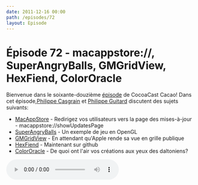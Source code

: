 ```yaml
---
date: 2011-12-16 00:00
path: /episodes/72
layout: Episode
---
```

# Épisode 72 - macappstore://, SuperAngryBalls, GMGridView, HexFiend, ColorOracle
<p>Bienvenue dans le soixante-douzième <a href="https://cacaocast.com/media/cacaocast_72.mp3" title="CocoaCast Cacao Episode 72">épisode</a> de CocoaCast Cacao! Dans cet épisode,<a href="http://www.twitter.com/philippec" title="Philippe Casgrain sur Twitter">Philippe Casgrain</a> et <a href="http://www.twitter.com/philippeguitard" title="Philippe Guitard sur Twitter">Philippe Guitard</a> discutent des sujets suivants:</p>
<ul><li><a href="http://www.panic.com/blog/2011/12/mac-app-store-updates-special-url/" title="MacAppStore">MacAppStore</a> - Redirigez vos utilisateurs vers la page des mises-à-jour - macappstore://showUpdatesPage</li>
<li><a href="https://github.com/schwa/SuperAngryBall" title="SuperAngryBalls">SuperAngryBalls</a> - Un exemple de jeu en OpenGL</li>
<li><a href="https://github.com/gmoledina/GMGridView" title="GMGridView">GMGridView</a> - En attendant qu'Apple rende sa vue en grille publique</li>
<li><a href="https://github.com/ridiculousfish/HexFiend" title="HexFiend">HexFiend</a> - Maintenant sur github</li>
<li><a href="http://colororacle.cartography.ch/" title="ColorOracle">ColorOracle</a> - De quoi ont l'air vos créations aux yeux des daltoniens?</li>
</ul>
<p><audio controls><source src="https://cacaocast.com/media/cacaocast_72.mp3" type="audio/mpeg"><source src="https://cacaocast.com/media/cacaocast_72.mp3" type="audio/mp4">Votre navigateur ne supporte pas l'élément audio / Your browser does not support the audio element.</audio></p>
